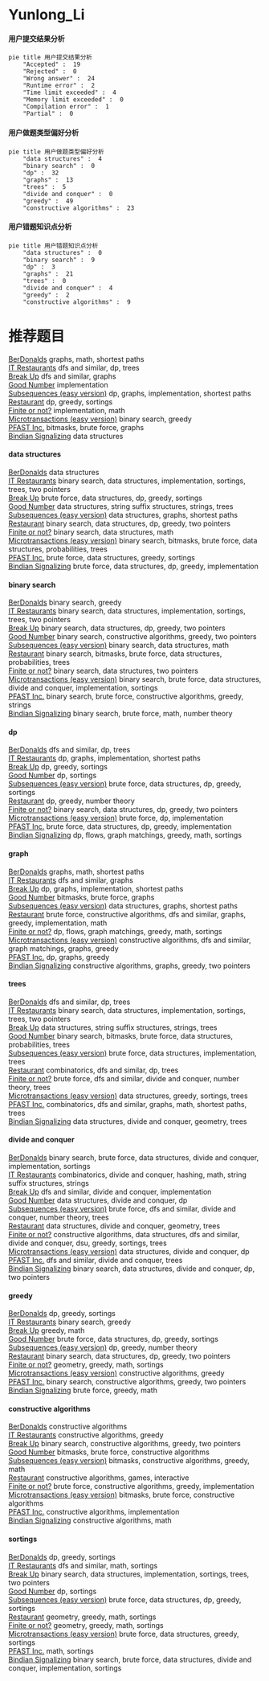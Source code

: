 # Yunlong_Li
<!-- tabs:start -->
#### **用户提交结果分析**

```mermaid
pie title 用户提交结果分析
    "Accepted" :  19
    "Rejected" :  0
    "Wrong answer" :  24
    "Runtime error" :  2
    "Time limit exceeded" :  4
    "Memory limit exceeded" :  0
    "Compilation error" :  1
    "Partial" :  0
```
#### **用户做题类型偏好分析**

```mermaid
pie title 用户做题类型偏好分析
    "data structures" :  4
    "binary search" :  0
    "dp" :  32
    "graphs" :  13
    "trees" :  5
    "divide and conquer" :  0
    "greedy" :  49
    "constructive algorithms" :  23
```
#### **用户错题知识点分析**

```mermaid
pie title 用户错题知识点分析
    "data structures" :  0
    "binary search" :  9
    "dp" :  3
    "graphs" :  21
    "trees" :  0
    "divide and conquer" :  4
    "greedy" :  2
    "constructive algorithms" :  9
```
<!-- tabs:end -->
# 推荐题目
[BerDonalds](http://codeforces.com/problemset/problem/266/D)		graphs,
                        math,
                        shortest paths		  
[IT Restaurants](http://codeforces.com/problemset/problem/212/E)		dfs and similar,
                        dp,
                        trees		  
[Break Up](https://codeforces.com/contest/701/problem/F)		dfs and similar,
                        graphs		  
[Good Number](http://codeforces.com/problemset/problem/365/A)		implementation		  
[Subsequences (easy version)](http://codeforces.com/problemset/problem/1183/E)		dp,
                        graphs,
                        implementation,
                        shortest paths		  
[Restaurant](http://codeforces.com/problemset/problem/597/B)		dp,
                        greedy,
                        sortings		  
[Finite or not?](http://codeforces.com/problemset/problem/983/A)		implementation,
                        math		  
[Microtransactions (easy version)](http://codeforces.com/problemset/problem/1165/F1)		binary search,
                        greedy		  
[PFAST Inc.](http://codeforces.com/problemset/problem/114/B)		bitmasks,
                        brute force,
                        graphs		  
[Bindian Signalizing](http://codeforces.com/problemset/problem/5/E)		data structures		  
<!-- tabs:start -->
#### **data structures**
[BerDonalds](http://codeforces.com/problemset/problem/5/E)		data structures		  
[IT Restaurants](http://codeforces.com/problemset/problem/1181/D)		binary search,
                        data structures,
                        implementation,
                        sortings,
                        trees,
                        two pointers		  
[Break Up](http://codeforces.com/problemset/problem/777/E)		brute force,
                        data structures,
                        dp,
                        greedy,
                        sortings		  
[Good Number](http://codeforces.com/problemset/problem/1437/G)		data structures,
                        string suffix structures,
                        strings,
                        trees		  
[Subsequences (easy version)](http://codeforces.com/problemset/problem/757/F)		data structures,
                        graphs,
                        shortest paths		  
[Restaurant](http://codeforces.com/problemset/problem/1492/C)		binary search,
                        data structures,
                        dp,
                        greedy,
                        two pointers		  
[Finite or not?](http://codeforces.com/problemset/problem/1490/G)		binary search,
                        data structures,
                        math		  
[Microtransactions (easy version)](http://codeforces.com/problemset/problem/1479/D)		binary search,
                        bitmasks,
                        brute force,
                        data structures,
                        probabilities,
                        trees		  
[PFAST Inc.](http://codeforces.com/problemset/problem/1497/A)		brute force,
                        data structures,
                        greedy,
                        sortings		  
[Bindian Signalizing](http://codeforces.com/problemset/problem/1491/C)		brute force,
                        data structures,
                        dp,
                        greedy,
                        implementation		  
#### **binary search**
[BerDonalds](http://codeforces.com/problemset/problem/1165/F1)		binary search,
                        greedy		  
[IT Restaurants](http://codeforces.com/problemset/problem/1181/D)		binary search,
                        data structures,
                        implementation,
                        sortings,
                        trees,
                        two pointers		  
[Break Up](http://codeforces.com/problemset/problem/1492/C)		binary search,
                        data structures,
                        dp,
                        greedy,
                        two pointers		  
[Good Number](http://codeforces.com/problemset/problem/1463/D)		binary search,
                        constructive algorithms,
                        greedy,
                        two pointers		  
[Subsequences (easy version)](http://codeforces.com/problemset/problem/1490/G)		binary search,
                        data structures,
                        math		  
[Restaurant](http://codeforces.com/problemset/problem/1479/D)		binary search,
                        bitmasks,
                        brute force,
                        data structures,
                        probabilities,
                        trees		  
[Finite or not?](http://codeforces.com/problemset/problem/1436/E)		binary search,
                        data structures,
                        two pointers		  
[Microtransactions (easy version)](http://codeforces.com/problemset/problem/1461/D)		binary search,
                        brute force,
                        data structures,
                        divide and conquer,
                        implementation,
                        sortings		  
[PFAST Inc.](http://codeforces.com/problemset/problem/1493/C)		binary search,
                        brute force,
                        constructive algorithms,
                        greedy,
                        strings		  
[Bindian Signalizing](http://codeforces.com/problemset/problem/1487/D)		binary search,
                        brute force,
                        math,
                        number theory		  
#### **dp**
[BerDonalds](http://codeforces.com/problemset/problem/212/E)		dfs and similar,
                        dp,
                        trees		  
[IT Restaurants](http://codeforces.com/problemset/problem/1183/E)		dp,
                        graphs,
                        implementation,
                        shortest paths		  
[Break Up](http://codeforces.com/problemset/problem/597/B)		dp,
                        greedy,
                        sortings		  
[Good Number](http://codeforces.com/problemset/problem/559/E)		dp,
                        sortings		  
[Subsequences (easy version)](http://codeforces.com/problemset/problem/777/E)		brute force,
                        data structures,
                        dp,
                        greedy,
                        sortings		  
[Restaurant](http://codeforces.com/problemset/problem/1005/D)		dp,
                        greedy,
                        number theory		  
[Finite or not?](http://codeforces.com/problemset/problem/1492/C)		binary search,
                        data structures,
                        dp,
                        greedy,
                        two pointers		  
[Microtransactions (easy version)](https://codeforces.com/contest/1457/problem/C)		brute force,
                        dp,
                        implementation		  
[PFAST Inc.](http://codeforces.com/problemset/problem/1491/C)		brute force,
                        data structures,
                        dp,
                        greedy,
                        implementation		  
[Bindian Signalizing](http://codeforces.com/problemset/problem/1437/C)		dp,
                        flows,
                        graph matchings,
                        greedy,
                        math,
                        sortings		  
#### **graph**
[BerDonalds](http://codeforces.com/problemset/problem/266/D)		graphs,
                        math,
                        shortest paths		  
[IT Restaurants](https://codeforces.com/contest/701/problem/F)		dfs and similar,
                        graphs		  
[Break Up](http://codeforces.com/problemset/problem/1183/E)		dp,
                        graphs,
                        implementation,
                        shortest paths		  
[Good Number](http://codeforces.com/problemset/problem/114/B)		bitmasks,
                        brute force,
                        graphs		  
[Subsequences (easy version)](http://codeforces.com/problemset/problem/757/F)		data structures,
                        graphs,
                        shortest paths		  
[Restaurant](http://codeforces.com/problemset/problem/1487/C)		brute force,
                        constructive algorithms,
                        dfs and similar,
                        graphs,
                        greedy,
                        implementation,
                        math		  
[Finite or not?](http://codeforces.com/problemset/problem/1437/C)		dp,
                        flows,
                        graph matchings,
                        greedy,
                        math,
                        sortings		  
[Microtransactions (easy version)](http://codeforces.com/problemset/problem/1470/D)		constructive algorithms,
                        dfs and similar,
                        graph matchings,
                        graphs,
                        greedy		  
[PFAST Inc.](http://codeforces.com/problemset/problem/1476/C)		dp,
                        graphs,
                        greedy		  
[Bindian Signalizing](http://codeforces.com/problemset/problem/1304/D)		constructive algorithms,
                        graphs,
                        greedy,
                        two pointers		  
#### **trees**
[BerDonalds](http://codeforces.com/problemset/problem/212/E)		dfs and similar,
                        dp,
                        trees		  
[IT Restaurants](http://codeforces.com/problemset/problem/1181/D)		binary search,
                        data structures,
                        implementation,
                        sortings,
                        trees,
                        two pointers		  
[Break Up](http://codeforces.com/problemset/problem/1437/G)		data structures,
                        string suffix structures,
                        strings,
                        trees		  
[Good Number](http://codeforces.com/problemset/problem/1479/D)		binary search,
                        bitmasks,
                        brute force,
                        data structures,
                        probabilities,
                        trees		  
[Subsequences (easy version)](http://codeforces.com/problemset/problem/1511/C)		brute force,
                        data structures,
                        implementation,
                        trees		  
[Restaurant](http://codeforces.com/problemset/problem/1499/F)		combinatorics,
                        dfs and similar,
                        dp,
                        trees		  
[Finite or not?](http://codeforces.com/problemset/problem/1491/E)		brute force,
                        dfs and similar,
                        divide and conquer,
                        number theory,
                        trees		  
[Microtransactions (easy version)](http://codeforces.com/problemset/problem/1466/D)		data structures,
                        greedy,
                        sortings,
                        trees		  
[PFAST Inc.](http://codeforces.com/problemset/problem/1495/D)		combinatorics,
                        dfs and similar,
                        graphs,
                        math,
                        shortest paths,
                        trees		  
[Bindian Signalizing](http://codeforces.com/problemset/problem/1303/G)		data structures,
                        divide and conquer,
                        geometry,
                        trees		  
#### **divide and conquer**
[BerDonalds](http://codeforces.com/problemset/problem/1461/D)		binary search,
                        brute force,
                        data structures,
                        divide and conquer,
                        implementation,
                        sortings		  
[IT Restaurants](http://codeforces.com/problemset/problem/1466/G)		combinatorics,
                        divide and conquer,
                        hashing,
                        math,
                        string suffix structures,
                        strings		  
[Break Up](http://codeforces.com/problemset/problem/1490/D)		dfs and similar,
                        divide and conquer,
                        implementation		  
[Good Number](https://codeforces.com/contest/1483/problem/C)		data structures,
                        divide and conquer,
                        dp		  
[Subsequences (easy version)](http://codeforces.com/problemset/problem/1491/E)		brute force,
                        dfs and similar,
                        divide and conquer,
                        number theory,
                        trees		  
[Restaurant](http://codeforces.com/problemset/problem/1303/G)		data structures,
                        divide and conquer,
                        geometry,
                        trees		  
[Finite or not?](http://codeforces.com/problemset/problem/1494/D)		constructive algorithms,
                        data structures,
                        dfs and similar,
                        divide and conquer,
                        dsu,
                        greedy,
                        sortings,
                        trees		  
[Microtransactions (easy version)](http://codeforces.com/problemset/problem/1482/E)		data structures,
                        divide and conquer,
                        dp		  
[PFAST Inc.](http://codeforces.com/problemset/problem/566/C)		dfs and similar,
                        divide and conquer,
                        trees		  
[Bindian Signalizing](http://codeforces.com/problemset/problem/1428/F)		binary search,
                        data structures,
                        divide and conquer,
                        dp,
                        two pointers		  
#### **greedy**
[BerDonalds](http://codeforces.com/problemset/problem/597/B)		dp,
                        greedy,
                        sortings		  
[IT Restaurants](http://codeforces.com/problemset/problem/1165/F1)		binary search,
                        greedy		  
[Break Up](https://codeforces.com/contest/1464/problem/D)		greedy,
                        math		  
[Good Number](http://codeforces.com/problemset/problem/777/E)		brute force,
                        data structures,
                        dp,
                        greedy,
                        sortings		  
[Subsequences (easy version)](http://codeforces.com/problemset/problem/1005/D)		dp,
                        greedy,
                        number theory		  
[Restaurant](http://codeforces.com/problemset/problem/1492/C)		binary search,
                        data structures,
                        dp,
                        greedy,
                        two pointers		  
[Finite or not?](https://codeforces.com/contest/1496/problem/C)		geometry,
                        greedy,
                        math,
                        sortings		  
[Microtransactions (easy version)](http://codeforces.com/problemset/problem/1493/A)		constructive algorithms,
                        greedy		  
[PFAST Inc.](http://codeforces.com/problemset/problem/1463/D)		binary search,
                        constructive algorithms,
                        greedy,
                        two pointers		  
[Bindian Signalizing](http://codeforces.com/problemset/problem/1462/C)		brute force,
                        greedy,
                        math		  
#### **constructive algorithms**
[BerDonalds](http://codeforces.com/problemset/problem/301/C)		constructive algorithms		  
[IT Restaurants](http://codeforces.com/problemset/problem/1493/A)		constructive algorithms,
                        greedy		  
[Break Up](http://codeforces.com/problemset/problem/1463/D)		binary search,
                        constructive algorithms,
                        greedy,
                        two pointers		  
[Good Number](https://codeforces.com/contest/1456/problem/B)		bitmasks,
                        brute force,
                        constructive algorithms		  
[Subsequences (easy version)](http://codeforces.com/problemset/problem/1492/D)		bitmasks,
                        constructive algorithms,
                        greedy,
                        math		  
[Restaurant](https://codeforces.com/contest/1504/problem/D)		constructive algorithms,
                        games,
                        interactive		  
[Finite or not?](https://codeforces.com/contest/1483/problem/A)		brute force,
                        constructive algorithms,
                        greedy,
                        implementation		  
[Microtransactions (easy version)](https://codeforces.com/contest/1457/problem/D)		bitmasks,
                        brute force,
                        constructive algorithms		  
[PFAST Inc.](http://codeforces.com/problemset/problem/1513/A)		constructive algorithms,
                        implementation		  
[Bindian Signalizing](http://codeforces.com/problemset/problem/1473/C)		constructive algorithms,
                        math		  
#### **sortings**
[BerDonalds](http://codeforces.com/problemset/problem/597/B)		dp,
                        greedy,
                        sortings		  
[IT Restaurants](http://codeforces.com/problemset/problem/977/D)		dfs and similar,
                        math,
                        sortings		  
[Break Up](http://codeforces.com/problemset/problem/1181/D)		binary search,
                        data structures,
                        implementation,
                        sortings,
                        trees,
                        two pointers		  
[Good Number](http://codeforces.com/problemset/problem/559/E)		dp,
                        sortings		  
[Subsequences (easy version)](http://codeforces.com/problemset/problem/777/E)		brute force,
                        data structures,
                        dp,
                        greedy,
                        sortings		  
[Restaurant](https://codeforces.com/contest/1496/problem/C)		geometry,
                        greedy,
                        math,
                        sortings		  
[Finite or not?](http://codeforces.com/problemset/problem/1495/A)		geometry,
                        greedy,
                        math,
                        sortings		  
[Microtransactions (easy version)](http://codeforces.com/problemset/problem/1497/A)		brute force,
                        data structures,
                        greedy,
                        sortings		  
[PFAST Inc.](http://codeforces.com/problemset/problem/1427/A)		math,
                        sortings		  
[Bindian Signalizing](http://codeforces.com/problemset/problem/1461/D)		binary search,
                        brute force,
                        data structures,
                        divide and conquer,
                        implementation,
                        sortings		  
<!-- tabs:end -->
